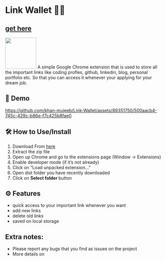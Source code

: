 # Link Wallet 🔗💼 
## [get here](https://microsoftedge.microsoft.com/addons/detail/link-wallet/mgcnlecebdnjljkkalpelnhipjnkjfij)

<img src = "https://github.com/khan-mujeeb/Link-Wallet/assets/89351750/4295c66a-eda8-4e68-bef0-d91891f40a66" width="100" height =""/> A simple Google Chrome extension that is used to store all the important links like coding profles, github, linkedin, blog, personal portfolio etc. So that you can access it whenever your applying for your dream job.


## 🎥 Demo
https://github.com/khan-mujeeb/Link-Wallet/assets/89351750/500aacb4-745c-429c-b86e-f7c425b8fae0


## 🛠️ How to Use/Install
1. Download From [here](https://drive.google.com/file/d/1KnhJxTc4bMynpOVLpSbI2UBfgh4vax34/view?usp=sharing)
2. Extract the zip file
3. Open up Chrome and go to the extensions page (Window → Extensions)
4. Enable developer mode (if it’s not already)
5. Click on “Load unpacked extension…”
6. Open dist folder you have recently downloaded
7. Click on **Select folder** button

## ⚙️ Features
- quick access to your important link whenever you want
- add new links
- delete old links
- saved on local storage 

## Extra notes:

*   Please report any bugs that you find as issues on the project
*   More details on []()
